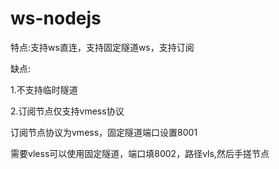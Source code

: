 # ws-nodejs

特点:支持ws直连，支持固定隧道ws，支持订阅

缺点:

1.不支持临时隧道

2.订阅节点仅支持vmess协议


订阅节点协议为vmess，固定隧道端口设置8001

需要vless可以使用固定隧道，端口填8002，路径vls,然后手搓节点
